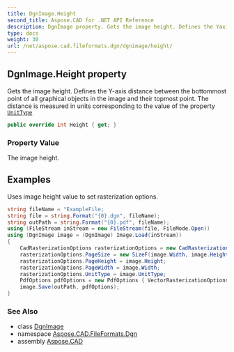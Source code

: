 ```yaml
---
title: DgnImage.Height
second_title: Aspose.CAD for .NET API Reference
description: DgnImage property. Gets the image height. Defines the Yaxis distance between the bottommost point of all graphical objects in the image and their topmost point. The distance is measured in units corresponding to the value of the property UnitType
type: docs
weight: 30
url: /net/aspose.cad.fileformats.dgn/dgnimage/height/
---
```

## DgnImage.Height property

Gets the image height. Defines the Y-axis distance between the bottommost point of all graphical objects in the image and their topmost point. The distance is measured in units corresponding to the value of the property [`UnitType`](../../../aspose.cad/image/unittype/)

```csharp
public override int Height { get; }
```

### Property Value

The image height.

## Examples

Uses image height value to set rasterization options.

```csharp
string fileName = "ExampleFile; 
string file = string.Format("{0}.dgn", fileName);
string outPath = string.Format("{0}.pdf", fileName);
using (FileStream inStream = new FileStream(file, FileMode.Open))
using (DgnImage image = (DgnImage) Image.Load(inStream))
{
    CadRasterizationOptions rasterizationOptions = new CadRasterizationOptions();
    rasterizationOptions.PageSize = new SizeF(image.Width, image.Height);
    rasterizationOptions.PageHeight = image.Height;
    rasterizationOptions.PageWidth = image.Width;
    rasterizationOptions.UnitType = image.UnitType;
    PdfOptions pdfOptions = new PdfOptions { VectorRasterizationOptions = rasterizationOptions };
    image.Save(outPath, pdfOptions);
}
```

### See Also

* class [DgnImage](../)
* namespace [Aspose.CAD.FileFormats.Dgn](../../../aspose.cad.fileformats.dgn/)
* assembly [Aspose.CAD](../../../)


